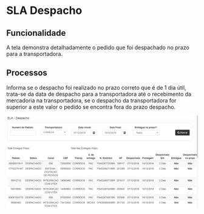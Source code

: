 # SLA Despacho

## Funcionalidade

 A tela demonstra detalhadamente o pedido que foi despachado no prazo para a transportadora.

## Processos

 Informa se o despacho foi realizado no prazo correto que é de 1 dia útil, trata-se da data de despacho para a transportadora até o recebimento da mercadoria na transportadora, se o despacho da transportadora for superior a este valor o pedido se encontra fora do prazo despacho.  


![](../.gitbook/assets/image%20%283%29.png)

